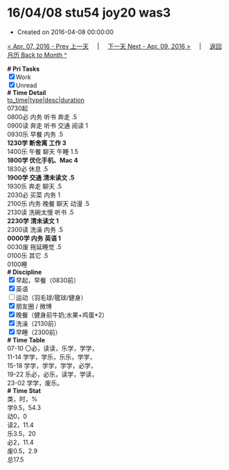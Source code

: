 # 16/04/08 stu54 joy20 was3

- Created on 2016-04-08 00:00:00

[< Apr. 07, 2016 - Prev 上一天](/_archived/lifelogs/2016/04/d07.md) &nbsp; &nbsp; | &nbsp; &nbsp; [下一天 Next - Apr. 09, 2016 >](/_archived/lifelogs/2016/04/d09.md) &nbsp; &nbsp; |  &nbsp; &nbsp; [返回月历 Back to Month ^](/_archived/lifelogs/2016/04/index.md)
<br/><div><b># Pri Tasks</b></div><div><input checked="true" type="checkbox"/>Work</div><div><input checked="true" type="checkbox"/>Unread</div><div><b># Time Detail</b></div><div><u>to_time|type|desc|duration</u></div><div>0730起</div><div>0800必 内务 听书 奔走 .5</div><div>0900读 奔走 听书 交通 阅读 1</div><div>0930乐 早餐 内务 .5</div><div><b>1230学 断舍离 工作 3</b></div><div>1400乐 午餐 聊天 午睡 1.5</div><div><b>1800学 优化手机、Mac 4</b></div><div>1830必 休息 .5</div><div><b>1900学 交通 清未读文 .5</b></div><div>1930乐 奔走 聊天 .5</div><div>2030必 买菜 内务 1</div><div>2100乐 内务 晚餐 聊天 动漫 .5</div><div>2130读 洗碗太慢 听书 .5</div><div><b>2230学 清未读文 1</b></div><div>2300读 洗澡 内务 .5</div><div><b>0000学 内务 英语 1</b></div><div>0030废 拖延睡觉 .5</div><div>0100乐 其它 .5</div><div>0100睡</div><div><b># Discipline</b></div><div><input checked="true" type="checkbox"/>早起，早餐（0830前）</div><div><input checked="true" type="checkbox"/>英语</div><div><input type="checkbox"/>运动（羽毛球/毽球/健身）</div><div><input checked="true" type="checkbox"/>朋友圈 / 微博</div><div><input checked="true" type="checkbox"/>晚餐（健身前牛奶;水果+鸡蛋*2）</div><div><input checked="true" type="checkbox"/>洗澡（2130前）</div><div><input checked="true" type="checkbox"/>早睡（2300前）</div><div><b># Time Table</b></div><div>07-10 〇必，读读，乐学，学学，</div><div>11-14 学学，学乐，乐乐，学学，</div><div>15-18 学学，学学，学学，必学，</div><div>19-22 乐必，必乐，读学，学读，</div><div>23-02 学学，废乐。</div><div><b># Time Stat</b></div><div>类，时，%</div><div>学9.5，54.3</div><div>动0，0</div><div>读2，11.4</div><div>乐3.5，20</div><div>必2，11.4</div><div>废0.5，2.9</div><div>总17.5</div>
